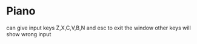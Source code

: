 # Piano
can give input keys Z,X,C,V,B,N and esc to exit the window other keys will show wrong input
